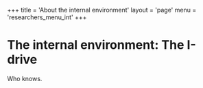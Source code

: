 +++
title = 'About the internal environment'
layout = 'page'
menu = 'researchers_menu_int'
+++

# The internal environment: The I-drive
Who knows.